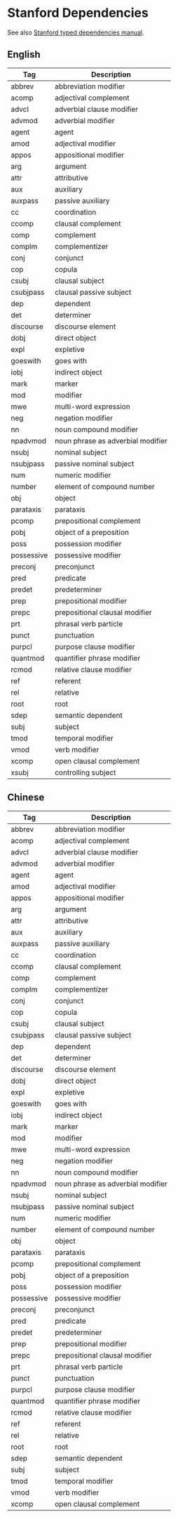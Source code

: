 <!--
# ========================================================================
# Copyright 2020 hankcs
#
# Licensed under the Apache License, Version 2.0 (the "License");
# you may not use this file except in compliance with the License.
# You may obtain a copy of the License at
#
#     http://www.apache.org/licenses/LICENSE-2.0
#
# Unless required by applicable law or agreed to in writing, software
# distributed under the License is distributed on an "AS IS" BASIS,
# WITHOUT WARRANTIES OR CONDITIONS OF ANY KIND, either express or implied.
# See the License for the specific language governing permissions and
# limitations under the License.
#
# The above copyright notice and this permission notice shall be included in all
# copies or substantial portions of the Software.
# ========================================================================
-->

# Stanford Dependencies

See also [Stanford typed dependencies manual](https://nlp.stanford.edu/software/dependencies_manual.pdf).

## English

| Tag        | Description                       |
|------------|-----------------------------------|
| abbrev     | abbreviation modifier             |
| acomp      | adjectival complement             |
| advcl      | adverbial clause modifier         |
| advmod     | adverbial modifier                |
| agent      | agent                             |
| amod       | adjectival modifier               |
| appos      | appositional modifier             |
| arg        | argument                          |
| attr       | attributive                       |
| aux        | auxiliary                         |
| auxpass    | passive auxiliary                 |
| cc         | coordination                      |
| ccomp      | clausal complement                |
| comp       | complement                        |
| complm     | complementizer                    |
| conj       | conjunct                          |
| cop        | copula                            |
| csubj      | clausal subject                   |
| csubjpass  | clausal passive subject           |
| dep        | dependent                         |
| det        | determiner                        |
| discourse  | discourse element                 |
| dobj       | direct object                     |
| expl       | expletive                         |
| goeswith   | goes with                         |
| iobj       | indirect object                   |
| mark       | marker                            |
| mod        | modifier                          |
| mwe        | multi-word expression             |
| neg        | negation modifier                 |
| nn         | noun compound modifier            |
| npadvmod   | noun phrase as adverbial modifier |
| nsubj      | nominal subject                   |
| nsubjpass  | passive nominal subject           |
| num        | numeric modifier                  |
| number     | element of compound number        |
| obj        | object                            |
| parataxis  | parataxis                         |
| pcomp      | prepositional complement          |
| pobj       | object of a preposition           |
| poss       | possession modifier               |
| possessive | possessive modifier               |
| preconj    | preconjunct                       |
| pred       | predicate                         |
| predet     | predeterminer                     |
| prep       | prepositional modifier            |
| prepc      | prepositional clausal modifier    |
| prt        | phrasal verb particle             |
| punct      | punctuation                       |
| purpcl     | purpose clause modifier           |
| quantmod   | quantifier phrase modifier        |
| rcmod      | relative clause modifier          |
| ref        | referent                          |
| rel        | relative                          |
| root       | root                              |
| sdep       | semantic dependent                |
| subj       | subject                           |
| tmod       | temporal modifier                 |
| vmod       | verb modifier                     |
| xcomp      | open clausal complement           |
| xsubj      | controlling subject               |

## Chinese

| Tag        | Description                       |
|------------|-----------------------------------|
| abbrev     | abbreviation modifier             |
| acomp      | adjectival complement             |
| advcl      | adverbial clause modifier         |
| advmod     | adverbial modifier                |
| agent      | agent                             |
| amod       | adjectival modifier               |
| appos      | appositional modifier             |
| arg        | argument                          |
| attr       | attributive                       |
| aux        | auxiliary                         |
| auxpass    | passive auxiliary                 |
| cc         | coordination                      |
| ccomp      | clausal complement                |
| comp       | complement                        |
| complm     | complementizer                    |
| conj       | conjunct                          |
| cop        | copula                            |
| csubj      | clausal subject                   |
| csubjpass  | clausal passive subject           |
| dep        | dependent                         |
| det        | determiner                        |
| discourse  | discourse element                 |
| dobj       | direct object                     |
| expl       | expletive                         |
| goeswith   | goes with                         |
| iobj       | indirect object                   |
| mark       | marker                            |
| mod        | modifier                          |
| mwe        | multi-word expression             |
| neg        | negation modifier                 |
| nn         | noun compound modifier            |
| npadvmod   | noun phrase as adverbial modifier |
| nsubj      | nominal subject                   |
| nsubjpass  | passive nominal subject           |
| num        | numeric modifier                  |
| number     | element of compound number        |
| obj        | object                            |
| parataxis  | parataxis                         |
| pcomp      | prepositional complement          |
| pobj       | object of a preposition           |
| poss       | possession modifier               |
| possessive | possessive modifier               |
| preconj    | preconjunct                       |
| pred       | predicate                         |
| predet     | predeterminer                     |
| prep       | prepositional modifier            |
| prepc      | prepositional clausal modifier    |
| prt        | phrasal verb particle             |
| punct      | punctuation                       |
| purpcl     | purpose clause modifier           |
| quantmod   | quantifier phrase modifier        |
| rcmod      | relative clause modifier          |
| ref        | referent                          |
| rel        | relative                          |
| root       | root                              |
| sdep       | semantic dependent                |
| subj       | subject                           |
| tmod       | temporal modifier                 |
| vmod       | verb modifier                     |
| xcomp      | open clausal complement           |